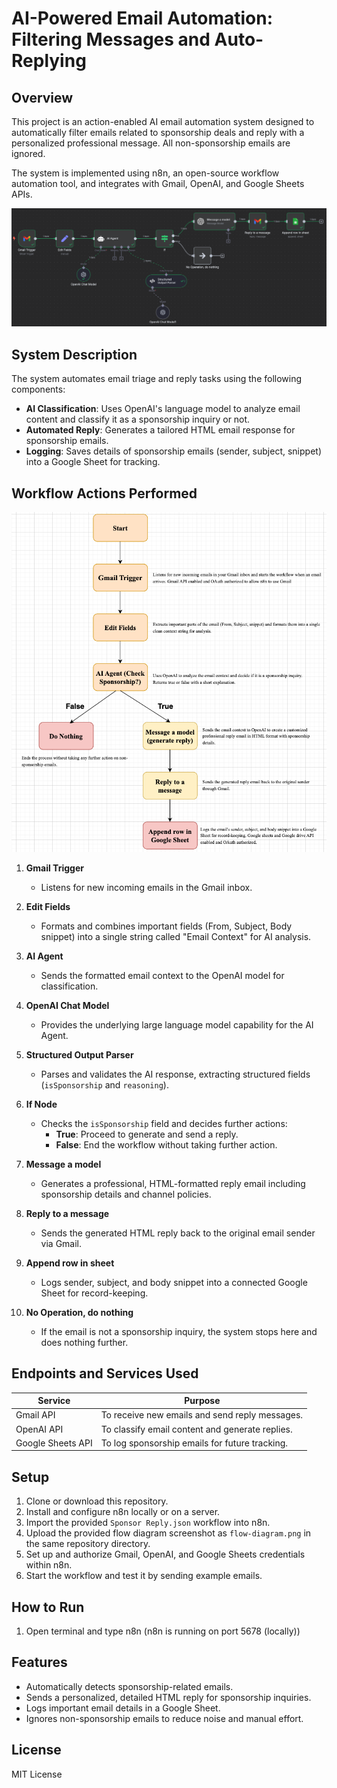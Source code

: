 # AI-Powered Email Automation: Filtering Messages and Auto-Replying

## Overview

This project is an action-enabled AI email automation system designed to automatically filter emails related to sponsorship deals and reply with a personalized professional message. All non-sponsorship emails are ignored.

The system is implemented using n8n, an open-source workflow automation tool, and integrates with Gmail, OpenAI, and Google Sheets APIs.

![Workflow Diagram](./workflow.png)

## System Description

The system automates email triage and reply tasks using the following components:

- **AI Classification**: Uses OpenAI's language model to analyze email content and classify it as a sponsorship inquiry or not.
- **Automated Reply**: Generates a tailored HTML email response for sponsorship emails.
- **Logging**: Saves details of sponsorship emails (sender, subject, snippet) into a Google Sheet for tracking.

## Workflow Actions Performed

![Workflow Diagram](./Flowchart.png)

1. **Gmail Trigger**
   - Listens for new incoming emails in the Gmail inbox.

2. **Edit Fields**
   - Formats and combines important fields (From, Subject, Body snippet) into a single string called "Email Context" for AI analysis.

3. **AI Agent**
   - Sends the formatted email context to the OpenAI model for classification.

4. **OpenAI Chat Model**
   - Provides the underlying large language model capability for the AI Agent.

5. **Structured Output Parser**
   - Parses and validates the AI response, extracting structured fields (`isSponsorship` and `reasoning`).

6. **If Node**
   - Checks the `isSponsorship` field and decides further actions:
     - **True**: Proceed to generate and send a reply.
     - **False**: End the workflow without taking further action.

7. **Message a model**
   - Generates a professional, HTML-formatted reply email including sponsorship details and channel policies.

8. **Reply to a message**
   - Sends the generated HTML reply back to the original email sender via Gmail.

9. **Append row in sheet**
   - Logs sender, subject, and body snippet into a connected Google Sheet for record-keeping.

10. **No Operation, do nothing**
    - If the email is not a sponsorship inquiry, the system stops here and does nothing further.

## Endpoints and Services Used

| Service         | Purpose                                       |
|-----------------|-----------------------------------------------|
| Gmail API       | To receive new emails and send reply messages.|
| OpenAI API      | To classify email content and generate replies.|
| Google Sheets API | To log sponsorship emails for future tracking.|

## Setup

1. Clone or download this repository.
2. Install and configure n8n locally or on a server.
3. Import the provided `Sponsor Reply.json` workflow into n8n.
4. Upload the provided flow diagram screenshot as `flow-diagram.png` in the same repository directory.
5. Set up and authorize Gmail, OpenAI, and Google Sheets credentials within n8n.
6. Start the workflow and test it by sending example emails.

## How to Run

1. Open terminal and type n8n (n8n is running on port 5678 (locally))

## Features

- Automatically detects sponsorship-related emails.
- Sends a personalized, detailed HTML reply for sponsorship inquiries.
- Logs important email details in a Google Sheet.
- Ignores non-sponsorship emails to reduce noise and manual effort.

## License

MIT License



